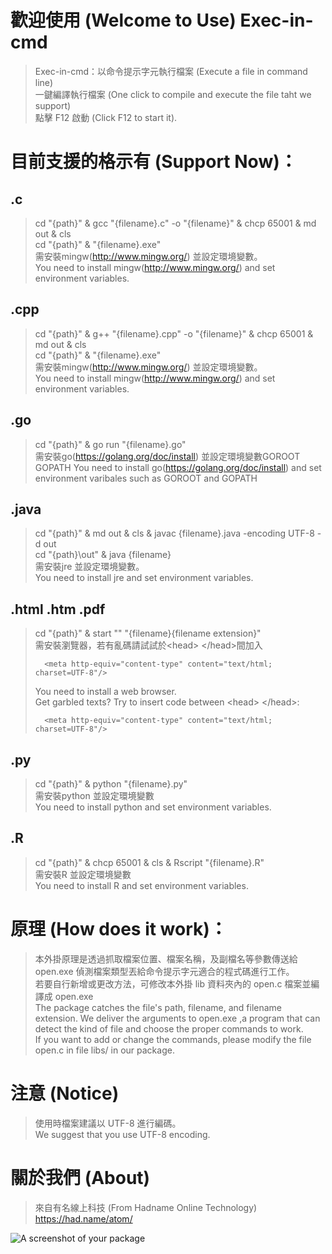 # 歡迎使用 (Welcome to Use) Exec-in-cmd
>Exec-in-cmd：以命令提示字元執行檔案 (Execute a file in command line)<BR>
>一鍵編譯執行檔案 (One click to compile and execute the file taht we support)<BR>
>點擊 F12 啟動 (Click F12 to start it).
>
# 目前支援的格示有 (Support Now)：
## .c
>cd "{path}" & gcc "{filename}.c" -o "{filename}" & chcp 65001 & md out & cls</BR>
>cd "{path}" & "{filename}.exe"</BR>
>需安裝mingw(http://www.mingw.org/) 並設定環境變數。</BR>
>You need to install mingw(http://www.mingw.org/) and set environment variables.
>
## .cpp
>cd "{path}" & g++ "{filename}.cpp" -o "{filename}" & chcp 65001 & md out & cls</BR>
>cd "{path}" & "{filename}.exe"</BR>
>需安裝mingw(http://www.mingw.org/) 並設定環境變數。</BR>
>You need to install mingw(http://www.mingw.org/) and set environment variables.
>
## .go
>cd "{path}" & go run "{filename}.go"</BR>
>需安裝go(https://golang.org/doc/install) 並設定環境變數GOROOT GOPATH
>You need to install go(https://golang.org/doc/install) and set environment varibales
>such as GOROOT and GOPATH

## .java
>cd "{path}" & md out & cls & javac {filename}.java -encoding UTF-8 -d out</BR>
>cd "{path}\\out" & java {filename}</BR>
>需安裝jre 並設定環境變數。</BR>
>You need to install jre and set environment variables.
>
## .html .htm .pdf
>cd "{path}" & start "" "{filename}{filename extension}"</BR>
>需安裝瀏覽器，若有亂碼請試試於&lt;head&gt; &lt;/head&gt;間加入
>
>       <meta http-equiv="content-type" content="text/html; charset=UTF-8"/>
>
>You need to install a web browser.</BR>
>Get garbled texts? Try to insert code between &lt;head&gt; &lt;/head&gt;:
>
>       <meta http-equiv="content-type" content="text/html; charset=UTF-8"/>
>
>
## .py
>cd "{path}" & python "{filename}.py"</BR>
>需安裝python 並設定環境變數</BR>
>You need to install python and set environment variables.
>
## .R
>cd "{path}" & chcp 65001 & cls & Rscript "{filename}.R"</BR>
>需安裝R 並設定環境變數</BR>
>You need to install R and set environment variables.
>

# 原理 (How does it work)：
>本外掛原理是透過抓取檔案位置、檔案名稱，及副檔名等參數傳送給 open.exe 偵測檔案類型丟給命令提示字元適合的程式碼進行工作。</BR>
>若要自行新增或更改方法，可修改本外掛 lib 資料夾內的 open.c 檔案並編譯成 open.exe</BR>
>The package catches the file's path, filename, and filename extension. We deliver the arguments to open.exe ,a program that can detect the kind of file and choose the proper commands to work.</BR>
>If you want to add or change the commands, please modify the file open.c in file libs/ in our package.
>

# 注意 (Notice)
>使用時檔案建議以 UTF-8 進行編碼。</BR>
>We suggest that you use UTF-8 encoding.

# 關於我們 (About)
>來自有名線上科技 (From Hadname Online Technology)
>https://had.name/atom/
>
![A screenshot of your package](Screenshot.gif)
